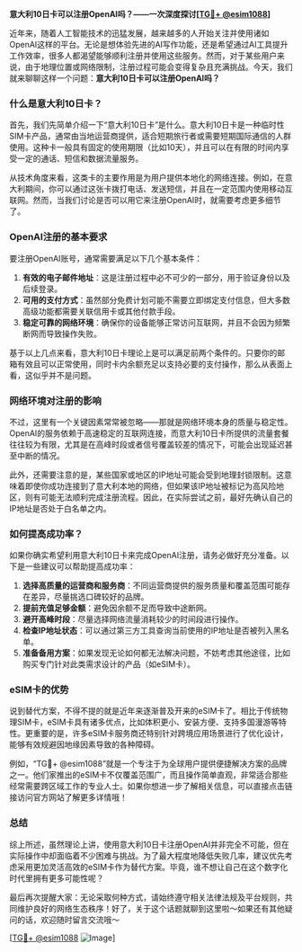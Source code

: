 **意大利10日卡可以注册OpenAI吗？——一次深度探讨[[TG💪+ @esim1088](https://t.me/s/esim1088)]**

近年来，随着人工智能技术的迅猛发展，越来越多的人开始关注并使用诸如OpenAI这样的平台。无论是想体验先进的AI写作功能，还是希望通过AI工具提升工作效率，很多人都渴望能够顺利注册并使用这些服务。然而，对于某些用户来说，由于地理位置或网络限制，注册过程可能会变得复杂且充满挑战。今天，我们就来聊聊这样一个问题：**意大利10日卡可以注册OpenAI吗？**

### 什么是意大利10日卡？

首先，我们先简单介绍一下“意大利10日卡”是什么。意大利10日卡是一种临时性SIM卡产品，通常由当地运营商提供，适合短期旅行者或需要短期国际通信的人群使用。这种卡一般具有固定的使用期限（比如10天），并且可以在有限的时间内享受一定的通话、短信和数据流量服务。

从技术角度来看，这类卡的主要作用是为用户提供本地化的网络连接。例如，在意大利期间，你可以通过这张卡拨打电话、发送短信，并且在一定范围内使用移动互联网。然而，当我们讨论是否可以用它来注册OpenAI时，就需要考虑更多细节了。

### OpenAI注册的基本要求

要注册OpenAI账号，通常需要满足以下几个基本条件：

1. **有效的电子邮件地址**：这是注册过程中必不可少的一部分，用于验证身份以及后续登录。
2. **可用的支付方式**：虽然部分免费计划可能不需要立即绑定支付信息，但大多数高级功能都需要关联信用卡或其他付款手段。
3. **稳定可靠的网络环境**：确保你的设备能够正常访问互联网，并且不会因为频繁断网而导致操作失败。

基于以上几点来看，意大利10日卡理论上是可以满足前两个条件的。只要你的邮箱有效且可以正常使用，同时卡内余额充足以支持必要的支付操作，那么从表面上看，这似乎并不是问题。

### 网络环境对注册的影响

不过，这里有一个关键因素常常被忽略——那就是网络环境本身的质量与稳定性。OpenAI的服务依赖于高速稳定的互联网连接，而意大利10日卡所提供的流量套餐往往较为有限，尤其是在高峰时段或者信号覆盖较差的情况下，可能会出现延迟甚至中断的情况。

此外，还需要注意的是，某些国家或地区的IP地址可能会受到地理封锁限制。这意味着即使你成功连接到了意大利本地的网络，但如果该IP地址被标记为高风险地区，则有可能无法顺利完成注册流程。因此，在实际尝试之前，最好先确认自己的IP地址是否处于白名单之内。

### 如何提高成功率？

如果你确实希望利用意大利10日卡来完成OpenAI注册，请务必做好充分准备。以下是一些建议可以帮助提高成功率：

1. **选择高质量的运营商和服务商**：不同运营商提供的服务质量和覆盖范围可能存在差异，尽量挑选口碑较好的品牌。
2. **提前充值足够金额**：避免因余额不足而导致中途断网。
3. **避开高峰时段**：尽量选择网络流量消耗较少的时间段进行操作。
4. **检查IP地址状态**：可以通过第三方工具查询当前使用的IP地址是否被列入黑名单。
5. **准备备用方案**：如果发现无论如何都无法解决问题，不妨考虑其他途径，比如购买专门针对此类需求设计的产品（如eSIM卡）。

### eSIM卡的优势

说到替代方案，不得不提的就是近年来逐渐普及开来的eSIM卡了。相比于传统物理SIM卡，eSIM卡具有诸多优点，比如体积更小、安装方便、支持多国漫游等特性。更重要的是，许多eSIM卡服务商还特别针对跨境应用场景进行了优化设计，能够有效规避因地缘因素导致的各种障碍。

例如，“TG💪+ @esim1088”就是一个专注于为全球用户提供便捷解决方案的品牌之一。他们家推出的eSIM卡不仅覆盖范围广，而且操作简单直观，非常适合那些经常需要跨区域工作的专业人士。如果你想进一步了解相关信息，可以直接点击链接访问官方网站了解更多详情哦！

### 总结

综上所述，虽然理论上讲，使用意大利10日卡注册OpenAI并非完全不可能，但在实际操作中却面临着不少困难与挑战。为了最大程度地降低失败几率，建议优先考虑采用更加灵活高效的eSIM卡作为替代方案。毕竟，谁不想让自己在这个数字化时代里拥有更多可能性呢？

最后再次提醒大家：无论采取何种方式，请始终遵守相关法律法规及平台规则，共同维护良好的网络生态秩序！好了，关于这个话题就聊到这里啦～如果还有其他疑问的话，欢迎随时留言交流哦～

[[TG💪+ @esim1088](https://t.me/s/esim1088) ![Image](https://i.postimg.cc/4NQfJmqS/Snipaste-2025-05-13-00-14-12.png)]